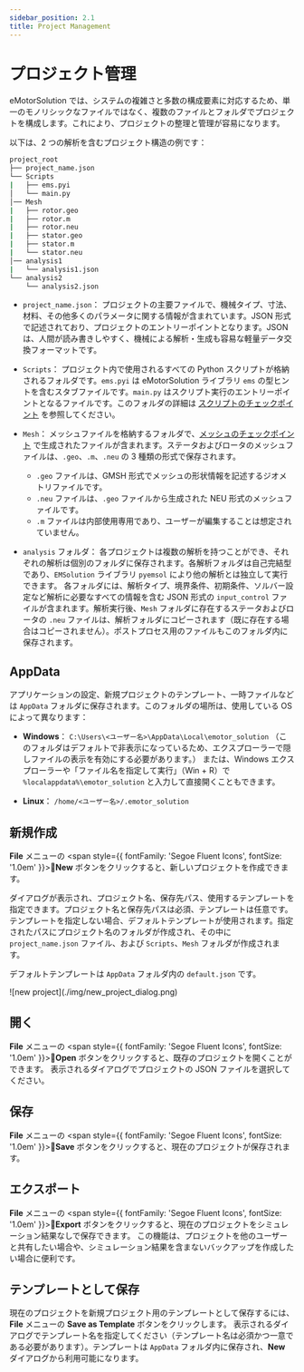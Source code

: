 ```yaml
---
sidebar_position: 2.1
title: Project Management
---
```


# プロジェクト管理

eMotorSolution では、システムの複雑さと多数の構成要素に対応するため、単一のモノリシックなファイルではなく、複数のファイルとフォルダでプロジェクトを構成します。これにより、プロジェクトの整理と管理が容易になります。

以下は、2 つの解析を含むプロジェクト構造の例です：

```bash
project_root
├── project_name.json
└── Scripts
|   ├── ems.pyi
│   └── main.py
│── Mesh
|   ├── rotor.geo
|   ├── rotor.m
|   ├── rotor.neu
|   ├── stator.geo
|   ├── stator.m
|   └── stator.neu
│── analysis1
|   └── analysis1.json
└── analysis2
    └── analysis2.json
````

* `project_name.json`：
  プロジェクトの主要ファイルで、機械タイプ、寸法、材料、その他多くのパラメータに関する情報が含まれています。JSON 形式で記述されており、プロジェクトのエントリーポイントとなります。JSON は、人間が読み書きしやすく、機械による解析・生成も容易な軽量データ交換フォーマットです。

* `Scripts`：
  プロジェクト内で使用されるすべての Python スクリプトが格納されるフォルダです。`ems.pyi` は eMotorSolution ライブラリ `ems` の型ヒントを含むスタブファイルです。`main.py` はスクリプト実行のエントリーポイントとなるファイルです。このフォルダの詳細は [スクリプトのチェックポイント](./script) を参照してください。

* `Mesh`：
  メッシュファイルを格納するフォルダで、[メッシュのチェックポイント](./mesh) で生成されたファイルが含まれます。ステータおよびロータのメッシュファイルは、`.geo`、`.m`、`.neu` の 3 種類の形式で保存されます。

  * `.geo` ファイルは、GMSH 形式でメッシュの形状情報を記述するジオメトリファイルです。
  * `.neu` ファイルは、`.geo` ファイルから生成された NEU 形式のメッシュファイルです。
  * `.m` ファイルは内部使用専用であり、ユーザーが編集することは想定されていません。

* `analysis` フォルダ：
  各プロジェクトは複数の解析を持つことができ、それぞれの解析は個別のフォルダに保存されます。各解析フォルダは自己完結型であり、`EMSolution` ライブラリ `pyemsol` により他の解析とは独立して実行できます。
  各フォルダには、解析タイプ、境界条件、初期条件、ソルバー設定など解析に必要なすべての情報を含む JSON 形式の `input_control` ファイルが含まれます。解析実行後、`Mesh` フォルダに存在するステータおよびロータの `.neu` ファイルは、解析フォルダにコピーされます（既に存在する場合はコピーされません）。ポストプロセス用のファイルもこのフォルダ内に保存されます。

## AppData

アプリケーションの設定、新規プロジェクトのテンプレート、一時ファイルなどは `AppData` フォルダに保存されます。このフォルダの場所は、使用している OS によって異なります：

* **Windows**：
  `C:\Users\<ユーザー名>\AppData\Local\emotor_solution`
  （このフォルダはデフォルトで非表示になっているため、エクスプローラーで隠しファイルの表示を有効にする必要があります。）
  または、Windows エクスプローラーや「ファイル名を指定して実行」（Win + R）で `%localappdata%\emotor_solution` と入力して直接開くこともできます。

* **Linux**：
  `/home/<ユーザー名>/.emotor_solution`

## 新規作成

**File** メニューの
<span style={{ fontFamily: 'Segoe Fluent Icons', fontSize: '1.0em' }}>&#xE8A5;</span>**New** ボタンをクリックすると、新しいプロジェクトを作成できます。

ダイアログが表示され、プロジェクト名、保存先パス、使用するテンプレートを指定できます。プロジェクト名と保存先パスは必須、テンプレートは任意です。テンプレートを指定しない場合、デフォルトテンプレートが使用されます。指定されたパスにプロジェクト名のフォルダが作成され、その中に `project_name.json` ファイル、および `Scripts`、`Mesh` フォルダが作成されます。

デフォルトテンプレートは `AppData` フォルダ内の `default.json` です。

<p class="ems">![new project](./img/new_project_dialog.png)</p>

## 開く

**File** メニューの
<span style={{ fontFamily: 'Segoe Fluent Icons', fontSize: '1.0em' }}>&#xE838;</span>**Open** ボタンをクリックすると、既存のプロジェクトを開くことができます。
表示されるダイアログでプロジェクトの JSON ファイルを選択してください。

## 保存

**File** メニューの
<span style={{ fontFamily: 'Segoe Fluent Icons', fontSize: '1.0em' }}>&#xE7C3;</span>**Save** ボタンをクリックすると、現在のプロジェクトが保存されます。

## エクスポート

**File** メニューの
<span style={{ fontFamily: 'Segoe Fluent Icons', fontSize: '1.0em' }}>&#xE792;</span>**Export** ボタンをクリックすると、現在のプロジェクトをシミュレーション結果なしで保存できます。
この機能は、プロジェクトを他のユーザーと共有したい場合や、シミュレーション結果を含まないバックアップを作成したい場合に便利です。

## テンプレートとして保存

現在のプロジェクトを新規プロジェクト用のテンプレートとして保存するには、**File** メニューの **Save as Template** ボタンをクリックします。
表示されるダイアログでテンプレート名を指定してください（テンプレート名は必須かつ一意である必要があります）。テンプレートは `AppData` フォルダ内に保存され、**New** ダイアログから利用可能になります。


